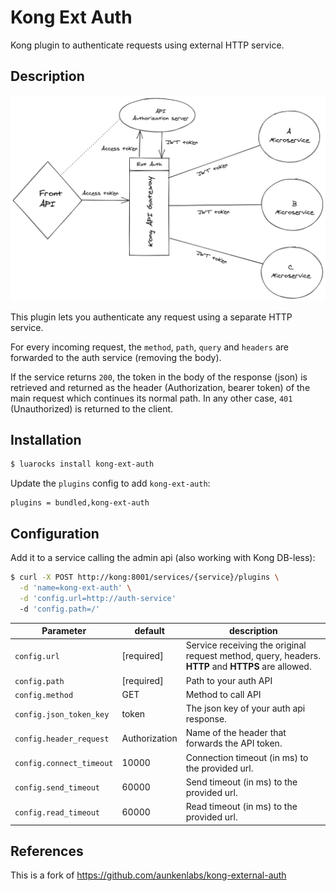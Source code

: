 # Kong Ext Auth

Kong plugin to authenticate requests using external HTTP service.

## Description
![Kong Ext Auth Schema](schema.png)

This plugin lets you authenticate any request using a separate HTTP service.

For every incoming request, the `method`, `path`, `query` and `headers` are forwarded to the auth service (removing the body).

If the service returns `200`, the token in the body of the response (json) is retrieved and returned as the header (Authorization, bearer token) of the main request which continues its normal path. 
In any other case, `401` (Unauthorized) is returned to the client.

## Installation

```bash
$ luarocks install kong-ext-auth
```

Update the `plugins` config to add `kong-ext-auth`:

```
plugins = bundled,kong-ext-auth
```

## Configuration

Add it to a service calling the admin api (also working with Kong DB-less):

```bash
$ curl -X POST http://kong:8001/services/{service}/plugins \
  -d 'name=kong-ext-auth' \
  -d 'config.url=http://auth-service'
  -d 'config.path=/'
```

| Parameter | default | description |
| ---       | ---     | ---         |
| `config.url` | [required] | Service receiving the original request method, query, headers. **HTTP** and **HTTPS** are allowed. |
| `config.path` | [required] | Path to your auth API |
| `config.method` | GET | Method to call API |
| `config.json_token_key` | token | The json key of your auth api response. |
| `config.header_request` | Authorization | Name of the header that forwards the API token.  |
| `config.connect_timeout` | 10000 | Connection timeout (in ms) to the provided url. |
| `config.send_timeout` | 60000 | Send timeout (in ms) to the provided url. |
| `config.read_timeout` | 60000 | Read timeout (in ms) to the provided url. |


## References
This is a fork of https://github.com/aunkenlabs/kong-external-auth
